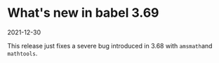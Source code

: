 # What's new in babel 3.69

2021-12-30

This release just fixes a severe bug introduced in 3.68 with
`amsmath`and `mathtools`.










